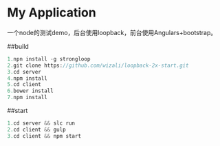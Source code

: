 # My Application

一个node的测试demo，后台使用loopback，前台使用Angulars+bootstrap。

##build
```javascript
1.npn install -g strongloop
2.git clone https://github.com/wizali/loopback-2x-start.git
3.cd server
4.npm install
5.cd client
6.bower install
7.npm install
```
##start
```javascript
1.cd server && slc run
2.cd client && gulp
3.cd client && npm start
```
